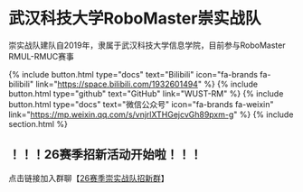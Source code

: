 ---
---

# 武汉科技大学RoboMaster崇实战队
崇实战队建队自2019年，隶属于武汉科技大学信息学院，目前参与RoboMaster RMUL-RMUC赛事

{% include button.html type="docs" text="Bilibili" icon="fa-brands fa-bilibili" link="https://space.bilibili.com/1932601494" %} {% include button.html type="github" text="GitHub" link="WUST-RM" %} {% include button.html type="docs" text="微信公众号" icon="fa-brands fa-weixin" link="https://mp.weixin.qq.com/s/vnjrlXTHGejcvGh89pxm-g" %} {% include section.html %}

## ！！！26赛季招新活动开始啦！！！
点击链接加入群聊【[26赛季崇实战队招新群](https://qm.qq.com/q/ZevPafTTqw)】

